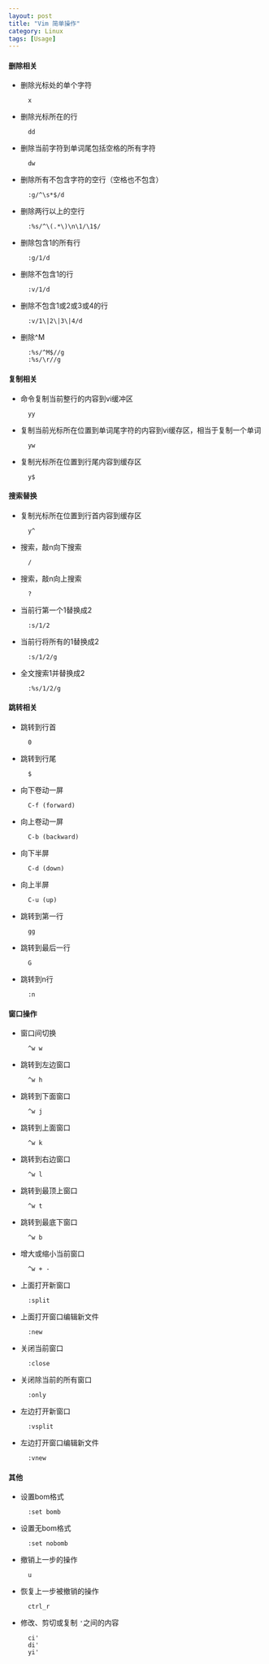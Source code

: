 ```yaml
---
layout: post
title: "Vim 简单操作"
category: Linux
tags: [Usage]
---
```


#### 删除相关

- 删除光标处的单个字符

        x

- 删除光标所在的行

        dd

- 删除当前字符到单词尾包括空格的所有字符

        dw

- 删除所有不包含字符的空行（空格也不包含）

        :g/^\s*$/d

- 删除两行以上的空行

        :%s/^\(.*\)\n\1/\1$/

<!-- more -->

- 删除包含1的所有行

        :g/1/d

- 删除不包含1的行

        :v/1/d

- 删除不包含1或2或3或4的行

        :v/1\|2\|3\|4/d

- 删除^M

        :%s/^M$//g
        :%s/\r//g

#### 复制相关

- 命令复制当前整行的内容到vi缓冲区

        yy

- 复制当前光标所在位置到单词尾字符的内容到vi缓存区，相当于复制一个单词

        yw

- 复制光标所在位置到行尾内容到缓存区

        y$

#### 搜索替换

- 复制光标所在位置到行首内容到缓存区

        y^

- 搜索，敲n向下搜索

        /

- 搜索，敲n向上搜索

        ?

- 当前行第一个1替换成2

        :s/1/2

- 当前行将所有的1替换成2

        :s/1/2/g

- 全文搜索1并替换成2

        :%s/1/2/g

#### 跳转相关

- 跳转到行首

        0

- 跳转到行尾

        $

- 向下卷动一屏

        C-f (forward)

- 向上卷动一屏

        C-b (backward)

- 向下半屏

        C-d (down)

- 向上半屏

        C-u (up)

- 跳转到第一行

        gg

- 跳转到最后一行

        G

- 跳转到n行

        :n

#### 窗口操作

- 窗口间切换

        ^w w

- 跳转到左边窗口

        ^w h

- 跳转到下面窗口

        ^w j

- 跳转到上面窗口

        ^w k

- 跳转到右边窗口

        ^w l

- 跳转到最顶上窗口

        ^w t

- 跳转到最底下窗口

        ^w b

- 增大或缩小当前窗口

        ^w + -

- 上面打开新窗口

        :split

- 上面打开窗口编辑新文件

        :new

- 关闭当前窗口

        :close

- 关闭除当前的所有窗口

        :only

- 左边打开新窗口

        :vsplit

- 左边打开窗口编辑新文件

        :vnew

#### 其他

- 设置bom格式

        :set bomb

- 设置无bom格式

        :set nobomb

- 撤销上一步的操作

        u

- 恢复上一步被撤销的操作

        ctrl_r

- 修改、剪切或复制 `'`之间的内容

        ci'
        di'
        yi'

